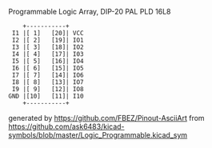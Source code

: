 Programmable Logic Array, DIP-20
PAL PLD 16L8


	    +-----------+
	 I1 |[ 1]   [20]| VCC
	 I2 |[ 2]   [19]| IO1
	 I3 |[ 3]   [18]| IO2
	 I4 |[ 4]   [17]| I03
	 I5 |[ 5]   [16]| IO4
	 I6 |[ 6]   [15]| IO5
	 I7 |[ 7]   [14]| IO6
	 I8 |[ 8]   [13]| IO7
	 I9 |[ 9]   [12]| IO8
	GND |[10]   [11]| I10
	    +-----------+


generated by https://github.com/FBEZ/Pinout-AsciiArt from https://github.com/ask6483/kicad-symbols/blob/master/Logic_Programmable.kicad_sym